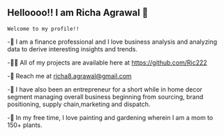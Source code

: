 ## Helloooo!! I am Richa Agrawal  👋
 
    Welcome to my profile!!

-🔭  I am a finance professional and I love business analysis and analyzing data to derive interesting insights and trends.

-👨‍💻  All of my projects are available here at https://github.com/Ric222

-💬  Reach me at richa8.agrawal@gmail.com

-👩  I have also been an entrepreneur for a short while in home decor segment managing overall business beginning from sourcing, brand positioning, supply chain,marketing and dispatch.        

-🌻  In my free time, I love painting and gardening wherein I am a mom to 150+ plants.


